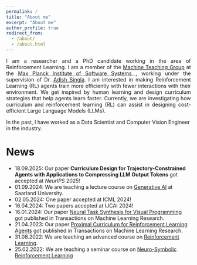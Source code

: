 ```yaml
---
permalink: /
title: "About me"
excerpt: "About me"
author_profile: true
redirect_from: 
  - /about/
  - /about.html
---
```


<div align="justify">I am a researcher and a PhD candidate working in the area of Reinforcement Learning. I am a member of the  <a href="https://machineteaching.mpi-sws.org/index.html">Machine Teaching Group</a> at the <a href="https://www.mpi-sws.org/">Max Planck Institute of Software Systems </a>, working under the supervision of Dr. <a href="https://www.mpi-sws.org/people/adishs/">Adish Singla</a>. I am interested in making Reinforcement Learning (RL) agents train more efficiently with fewer interactions with their environment. We get inspired by human learning and design curriculum strategies that help agents learn faster. Currently, we are investigating how curriculum and reinforcement learning (RL) can assist in designing cost-efficient Large Language Models (LLMs). </div>

In the past, I have worked as a Data Scientist and Computer Vision Engineer in the industry.

News
======
- 18.09.2025: Our paper **Curriculum Design for Trajectory-Constrained Agents with Applications to Compressing LLM Output Tokens** got accepted at *NeurIPS* 2025!
- 01.09.2024: We are teaching a lecture course on [Generative AI](https://generative-ai.mpi-sws.org/course-genai-w24/index.html) at Saarland University.
- 02.05.2024: One paper accepted at ICML 2024!
- 16.04.2024: Two papers accepted at IJCAI 2024! 
- 16.01.2024: Our paper [Neural Task Synthesis for Visual Programming](https://twitter.com/TmlrPub/status/1750760534104850682) got published in Transactions on Machine Learning Research.
- 21.04.2023: Our paper [Proximal Curriculum for Reinforcement Learning Agents](https://twitter.com/TmlrPub/status/1649518923367194625?cxt=HHwWgoCx2ZSuouQtAAAA) got published in Transactions on Machine Learning Research. 
- 31.08.2022: We are teaching an advanced course on [Reinforcement Learning](https://machineteaching.mpi-sws.org/course-advanced-rl-w22.html).
- 25.02.2022: We are teaching a seminar course on [Neuro-Symbolic Reinforcement Learning](https://machineteaching.mpi-sws.org/course-neurosymbolicrl-s22.html)